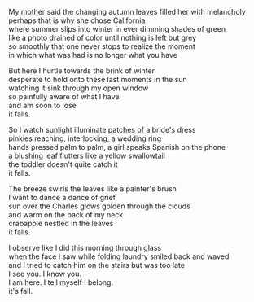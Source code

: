 <!--
.. title: It's fall
.. slug: its-fall
.. date: 2024-10-05 15:44:07 UTC-04:00
.. tags: autumn,topographical poetry,just waiting for the seasonal affective disorder to set in
.. category: poetry
.. link: 
.. description: 
.. type: text
-->

My mother said the changing autumn leaves filled her with melancholy   
perhaps that is why she chose California    
where summer slips into winter in ever dimming shades of green    
like a photo drained of color until nothing is left but grey   
so smoothly that one never stops to realize the moment    
in which what was had is no longer what you have   

But here I hurtle towards the brink of winter   
desperate to hold onto these last moments in the sun     
watching it sink through my open window    
so painfully aware of what I have    
and am soon to lose   
it falls.

So I watch sunlight illuminate patches of a bride's dress   
pinkies reaching, interlocking, a wedding ring    
hands pressed palm to palm, a girl speaks Spanish on the phone    
a blushing leaf flutters like a yellow swallowtail   
the toddler doesn't quite catch it   
it falls.

The breeze swirls the leaves like a painter's brush    
I want to dance a dance of grief     
sun over the Charles glows golden through the clouds    
and warm on the back of my neck    
crabapple nestled in the leaves   
it falls. 

I observe like I did this morning through glass   
when the face I saw while folding laundry smiled back and waved   
and I tried to catch him on the stairs but was too late   
I see you. I know you.  
I am here. I tell myself I belong.   
it's fall. 
